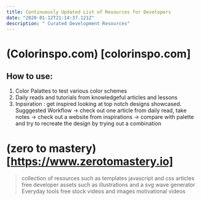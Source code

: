 ```yaml
---
title: Continuously Updated List of Resources for Developers
date: "2020-01-12T21:14:37.121Z"
description: " Curated Development Resources"
---
```


# (Colorinspo.com) [colorinspo.com]
## How to use:
1. Color Palattes to test various color schemes
2. Daily reads and tutorials from knowledgeful articles and lessons
3. Inpsiration : get inspired looking at top notch designs showcased.
 Sugggested Workflow -> check out one article from daily read, take notes -> check out a website from inspirations -> compare with palette and try to recreate the design by trying out a combination

 # (zero to mastery) [https://www.zerotomastery.io]
 > collection of resources such as
 > templates 
 > javascript  and css articles
 >free developer assets such as illustrations and a svg wave generator
 > Everyday tools
 > free stock videos and images
 > motivational videos
 